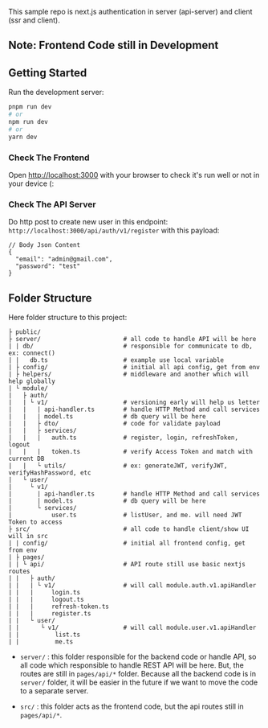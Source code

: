 This sample repo is next.js authentication in server (api-server) and client (ssr and client).

## Note: Frontend Code still in Development

## Getting Started

Run the development server:

```bash
pnpm run dev
# or
npm run dev
# or
yarn dev
```

### Check The Frontend

Open [http://localhost:3000](http://localhost:3000) with your browser to check it's run well or not in your device (:

### Check The API Server

Do http post to create new user in this endpoint: `http://localhost:3000/api/auth/v1/register` with this payload:

```
// Body Json Content
{
  "email": "admin@gmail.com",
  "password": "test"
}
```

## Folder Structure

Here folder structure to this project:

```
├ public/
├ server/                       # all code to handle API will be here
| | db/                         # responsible for communicate to db, ex: connect()
| |   db.ts                     # example use local variable
| ├ config/                     # initial all api config, get from env
| ├ helpers/                    # middleware and another which will help globally
| └ module/
|   ├ auth/
|   | └ v1/                     # versioning early will help us letter
|   |   | api-handler.ts        # handle HTTP Method and call services
|   |   | model.ts              # db query will be here
|   |   ├ dto/                  # code for validate payload
|   |   ├ services/
|   |   |   auth.ts             # register, login, refreshToken, logout
|   |   |   token.ts            # verify Access Token and match with current DB
|   |   └ utils/                # ex: generateJWT, verifyJWT, verifyHashPassword, etc
|   └ user/
|     └ v1/
|       | api-handler.ts        # handle HTTP Method and call services
|       | model.ts              # db query will be here
|       └ services/
|           user.ts             # listUser, and me. will need JWT Token to access
├ src/                          # all code to handle client/show UI will in src
| | config/                     # initial all frontend config, get from env
| ├ pages/
| | └ api/                      # API route still use basic nextjs routes
| |   ├ auth/
| |   | └ v1/                   # will call module.auth.v1.apiHandler
| |   |     login.ts
| |   |     logout.ts
| |   |     refresh-token.ts
| |   |     register.ts
| |   └ user/
| |      └ v1/                  # will call module.user.v1.apiHandler
| |          list.ts
| |          me.ts
```

- `server/` : this folder responsible for the backend code or handle API, so all code which responsible to handle REST API will be here. But, the routes are still in `pages/api/*` folder.
  Because all the backend code is in `server/` folder, it will be easier in the future if we want to move the code to a separate server.

- `src/` : this folder acts as the frontend code, but the api routes still in `pages/api/*`.
